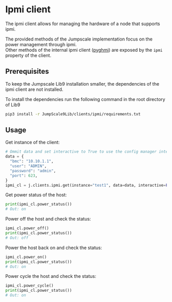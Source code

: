 # Ipmi client

The ipmi client allows for managing the hardware of a node that supports ipmi.

The provided methods of the Jumpscale implementation focus on the power management through ipmi.  
Other methods of the internal ipmi client ([pyghmi](https://github.com/openstack/pyghmi)) are exposed by the `ipmi` property of the client.

## Prerequisites

To keep the Jumpscale Lib9 installation smaller, the dependencies of the ipmi client are not installed.

To install the dependencies run the following command in the root directory of Lib9

```sh
pip3 install -r JumpScale9Lib/clients/ipmi/requirements.txt
```

## Usage

Get instance of the client:
```py
# Ommit data and set interactive to True to use the config manager interactive prompt
data = {
  "bmc": "10.10.1.1",
  "user": "ADMIN",
  "password": "admin",
  "port": 623,
}
ipmi_cl = j.clients.ipmi.get(instance="test1", data=data, interactive=False)
```

Get power status of the host:
```py
print(ipmi_cl.power_status())
# Out: on
```

Power off the host and check the status:
```py
ipmi_cl.power_off()
print(ipmi_cl.power_status())
# Out: off
```

Power the host back on and check the status:
```py
ipmi_cl.power_on()
print(ipmi_cl.power_status())
# Out: on
```
Power cycle the host and check the status:
```py
ipmi_cl.power_cycle()
print(ipmi_cl.power_status())
# Out: on
```
